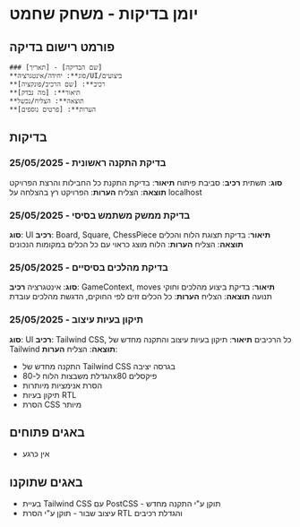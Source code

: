 # יומן בדיקות - משחק שחמט

## פורמט רישום בדיקה
```
### [תאריך] - [שם הבדיקה]
**סוג**: יחידה/אינטגרציה/UI/ביצועים
**רכיב**: [שם הרכיב/פונקציה]
**תיאור**: [מה נבדק]
**תוצאה**: הצליח/נכשל
**הערות**: [פרטים נוספים]
```

## בדיקות

### 25/05/2025 - בדיקת התקנה ראשונית
**סוג**: תשתית
**רכיב**: סביבת פיתוח
**תיאור**: בדיקת התקנת כל החבילות והרצת הפרויקט
**תוצאה**: הצליח
**הערות**: הפרויקט רץ בהצלחה על localhost

### 25/05/2025 - בדיקת ממשק משתמש בסיסי
**סוג**: UI
**רכיב**: Board, Square, ChessPiece
**תיאור**: בדיקת תצוגת הלוח והכלים
**תוצאה**: הצליח
**הערות**: הלוח מוצג כראוי עם כל הכלים במקומות הנכונים

### 25/05/2025 - בדיקת מהלכים בסיסיים
**סוג**: אינטגרציה
**רכיב**: GameContext, moves
**תיאור**: בדיקת ביצוע מהלכים וחוקי תנועה
**תוצאה**: הצליח
**הערות**: כל הכלים זזים לפי החוקים, הדגשת מהלכים עובדת

### 25/05/2025 - תיקון בעיות עיצוב
**סוג**: UI
**רכיב**: Tailwind CSS, כל הרכיבים
**תיאור**: תיקון בעיות עיצוב והתקנה מחדש של Tailwind
**תוצאה**: הצליח
**הערות**: 
- התקנה מחדש של Tailwind CSS בגרסה יציבה
- הגדלת משבצות הלוח ל-80x80 פיקסלים
- הסרת אנימציות מיותרות
- תיקון בעיות RTL
- הסרת CSS מיותר

## באגים פתוחים
- אין כרגע

## באגים שתוקנו
- בעיית Tailwind CSS עם PostCSS - תוקן ע"י התקנה מחדש
- עיצוב שבור - תוקן ע"י הסרת RTL והגדלת רכיבים 